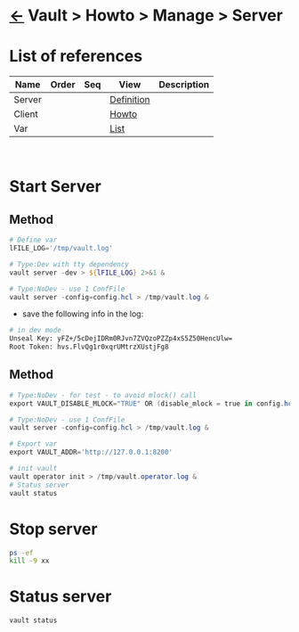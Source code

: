 <head><link rel="stylesheet" href="../../../md.css"/><script src="../../../md.js"></script></head>

[//]: #(Reference)
[Repo_Readme]:     ../list/object_list.md
[Server_Whatis]:   ../whatis/server_whatis.md
[Client_Howto]:    ../howto/client_howto.md
[Var_List]:        ../list/var_list.md

# [&larr;][Repo_Readme] Vault > Howto > Manage > Server
# List of references
|Name|Order|Seq|View|Description|
|-|-|-|-|-|
|Server|||[Definition][Server_Whatis]|
|Client|||[Howto][Client_Howto]|
|Var|||[List][Var_List]|
<br>

# Start Server
## Method
```powershell
# Define var
lFILE_LOG='/tmp/vault.log'

# Type:Dev with tty dependency
vault server -dev > ${lFILE_LOG} 2>&1 &

# Type:NoDev - use 1 ConfFile
vault server -config=config.hcl > /tmp/vault.log &
```

- save the following info in the log: 
```bash
# in dev mode
Unseal Key: yFZ+/5cDejIDRm0RJvn7ZVQzoPZZp4xS5Z50HencUlw=
Root Token: hvs.FlvQg1r0xqrUMtrzXUstjFg8
```

## Method
```powershell
# Type:NoDev - for test - to avoid mlock() call
export VAULT_DISABLE_MLOCK="TRUE" OR (disable_mlock = true in config.hcl)

# Type:NoDev - use 1 ConfFile
vault server -config=config.hcl > /tmp/vault.log &

# Export var
export VAULT_ADDR='http://127.0.0.1:8200'

# init vault
vault operator init > /tmp/vault.operator.log &
# Status server
vault status
```

# Stop server
```bash
ps -ef
kill -9 xx
```

# Status server
```bash
vault status
```
